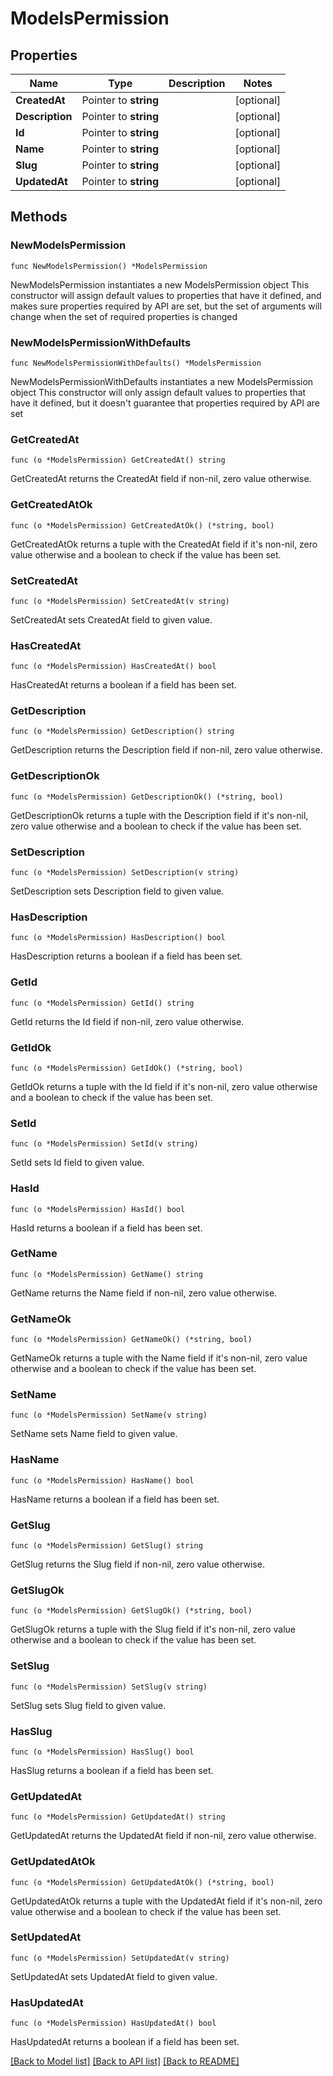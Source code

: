# ModelsPermission

## Properties

Name | Type | Description | Notes
------------ | ------------- | ------------- | -------------
**CreatedAt** | Pointer to **string** |  | [optional] 
**Description** | Pointer to **string** |  | [optional] 
**Id** | Pointer to **string** |  | [optional] 
**Name** | Pointer to **string** |  | [optional] 
**Slug** | Pointer to **string** |  | [optional] 
**UpdatedAt** | Pointer to **string** |  | [optional] 

## Methods

### NewModelsPermission

`func NewModelsPermission() *ModelsPermission`

NewModelsPermission instantiates a new ModelsPermission object
This constructor will assign default values to properties that have it defined,
and makes sure properties required by API are set, but the set of arguments
will change when the set of required properties is changed

### NewModelsPermissionWithDefaults

`func NewModelsPermissionWithDefaults() *ModelsPermission`

NewModelsPermissionWithDefaults instantiates a new ModelsPermission object
This constructor will only assign default values to properties that have it defined,
but it doesn't guarantee that properties required by API are set

### GetCreatedAt

`func (o *ModelsPermission) GetCreatedAt() string`

GetCreatedAt returns the CreatedAt field if non-nil, zero value otherwise.

### GetCreatedAtOk

`func (o *ModelsPermission) GetCreatedAtOk() (*string, bool)`

GetCreatedAtOk returns a tuple with the CreatedAt field if it's non-nil, zero value otherwise
and a boolean to check if the value has been set.

### SetCreatedAt

`func (o *ModelsPermission) SetCreatedAt(v string)`

SetCreatedAt sets CreatedAt field to given value.

### HasCreatedAt

`func (o *ModelsPermission) HasCreatedAt() bool`

HasCreatedAt returns a boolean if a field has been set.

### GetDescription

`func (o *ModelsPermission) GetDescription() string`

GetDescription returns the Description field if non-nil, zero value otherwise.

### GetDescriptionOk

`func (o *ModelsPermission) GetDescriptionOk() (*string, bool)`

GetDescriptionOk returns a tuple with the Description field if it's non-nil, zero value otherwise
and a boolean to check if the value has been set.

### SetDescription

`func (o *ModelsPermission) SetDescription(v string)`

SetDescription sets Description field to given value.

### HasDescription

`func (o *ModelsPermission) HasDescription() bool`

HasDescription returns a boolean if a field has been set.

### GetId

`func (o *ModelsPermission) GetId() string`

GetId returns the Id field if non-nil, zero value otherwise.

### GetIdOk

`func (o *ModelsPermission) GetIdOk() (*string, bool)`

GetIdOk returns a tuple with the Id field if it's non-nil, zero value otherwise
and a boolean to check if the value has been set.

### SetId

`func (o *ModelsPermission) SetId(v string)`

SetId sets Id field to given value.

### HasId

`func (o *ModelsPermission) HasId() bool`

HasId returns a boolean if a field has been set.

### GetName

`func (o *ModelsPermission) GetName() string`

GetName returns the Name field if non-nil, zero value otherwise.

### GetNameOk

`func (o *ModelsPermission) GetNameOk() (*string, bool)`

GetNameOk returns a tuple with the Name field if it's non-nil, zero value otherwise
and a boolean to check if the value has been set.

### SetName

`func (o *ModelsPermission) SetName(v string)`

SetName sets Name field to given value.

### HasName

`func (o *ModelsPermission) HasName() bool`

HasName returns a boolean if a field has been set.

### GetSlug

`func (o *ModelsPermission) GetSlug() string`

GetSlug returns the Slug field if non-nil, zero value otherwise.

### GetSlugOk

`func (o *ModelsPermission) GetSlugOk() (*string, bool)`

GetSlugOk returns a tuple with the Slug field if it's non-nil, zero value otherwise
and a boolean to check if the value has been set.

### SetSlug

`func (o *ModelsPermission) SetSlug(v string)`

SetSlug sets Slug field to given value.

### HasSlug

`func (o *ModelsPermission) HasSlug() bool`

HasSlug returns a boolean if a field has been set.

### GetUpdatedAt

`func (o *ModelsPermission) GetUpdatedAt() string`

GetUpdatedAt returns the UpdatedAt field if non-nil, zero value otherwise.

### GetUpdatedAtOk

`func (o *ModelsPermission) GetUpdatedAtOk() (*string, bool)`

GetUpdatedAtOk returns a tuple with the UpdatedAt field if it's non-nil, zero value otherwise
and a boolean to check if the value has been set.

### SetUpdatedAt

`func (o *ModelsPermission) SetUpdatedAt(v string)`

SetUpdatedAt sets UpdatedAt field to given value.

### HasUpdatedAt

`func (o *ModelsPermission) HasUpdatedAt() bool`

HasUpdatedAt returns a boolean if a field has been set.


[[Back to Model list]](../README.md#documentation-for-models) [[Back to API list]](../README.md#documentation-for-api-endpoints) [[Back to README]](../README.md)


